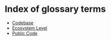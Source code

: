# Index of glossary terms

* [Codebase](codebase.md)
* [Ecosystem Level](ecosystem-level.md)
* [Public Code](public-code.md)
